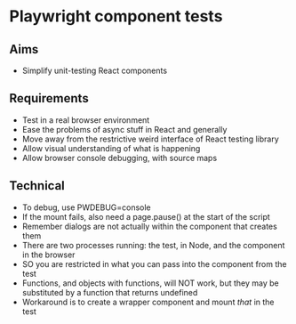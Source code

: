 Playwright component tests
==========================

Aims
----

- Simplify unit-testing React components

Requirements
------------

- Test in a real browser environment
- Ease the problems of async stuff in React and generally
- Move away from the restrictive weird interface of React testing library
- Allow visual understanding of what is happening
- Allow browser console debugging, with source maps

Technical
---------

- To debug, use PWDEBUG=console
- If the mount fails, also need a page.pause() at the start of the script
- Remember dialogs are not actually within the component that creates them
- There are two processes running: the test, in Node, and the component in the browser
- SO you are restricted in what you can pass into the component from the test
- Functions, and objects with functions, will NOT work, but they may be substituted by a function that returns undefined
- Workaround is to create a wrapper component and mount _that_ in the test